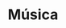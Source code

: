---
title: 'Música'
description: 'Formación de profesionales en la interpretación y composición musical.'
nivel: 'Licenciatura'
curso: 'pregrado'
icon: 'Music'
color: '#4a148c'
area: 'educación'
ubicacion: 'C.A. Los Perozo, Municipios: Dabajuro, Urumaco, Carirubana, Tocópero'
---